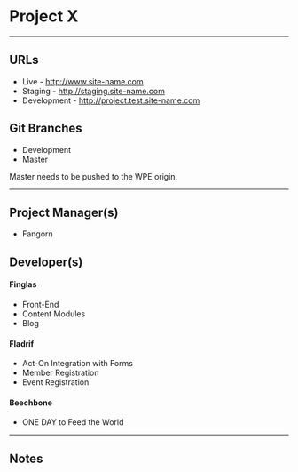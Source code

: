 # Project X

***

## URLs
* Live - http://www.site-name.com
* Staging - http://staging.site-name.com
* Development - http://project.test.site-name.com

## Git Branches

* Development
* Master

Master needs to be pushed to the WPE origin.

***

## Project Manager(s)
* Fangorn

## Developer(s)

#### Finglas
* Front-End
* Content Modules
* Blog

#### Fladrif
* Act-On Integration with Forms
* Member Registration
* Event Registration

#### Beechbone
* ONE DAY to Feed the World

***

## Notes
